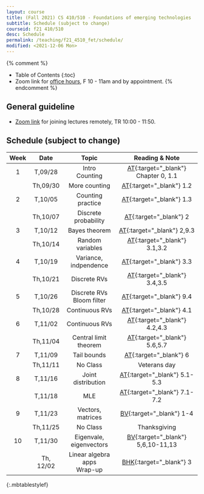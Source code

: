 ```yaml
---
layout: course
title: (Fall 2021) CS 410/510 - Foundations of emerging technologies
subtitle: Schedule (subject to change)
courseid: f21 410/510
desc: Schedule
permalink: /teaching/f21_4510_fet/schedule/
modified: <2021-12-06 Mon>
---
```


{% comment %}
* Table of Contents
{:toc}
* Zoom link for [office hours](https://pdx.zoom.us/j/88237483669?pwd=LzEveUtKVG96ZXRuVVZTWDY2a0Judz09), F 10 - 11am and by appointment.
{% endcomment %}

## General guideline
* [Zoom link](https://pdx.zoom.us/j/85745881721?pwd=d3NUcmdvVzJZd3hZbGRPV3NLNGdkZz09) for joining lectures remotely, TR 10:00 - 11:50. 

## Schedule (subject to change)

| Week | Date  | Topic | Reading & Note |
|:-----:| :---------: |:----------:|:-----:|
|1| T,09/28  | Intro <br> Counting | [AT](https://www.alextsun.com/files/Prob_Stat_for_CS_Book.pdf){:target="_blank"} Chapter 0, 1.1 |
|| Th,09/30 | More counting | [AT](https://www.alextsun.com/files/Prob_Stat_for_CS_Book.pdf){:target="_blank"} 1.2 | 
|2| T,10/05 | Counting practice | [AT](https://www.alextsun.com/files/Prob_Stat_for_CS_Book.pdf){:target="_blank"} 1.3 |
|| Th,10/07 | Discrete probability  | [AT](https://www.alextsun.com/files/Prob_Stat_for_CS_Book.pdf){:target="_blank"} 2 |
|3| T,10/12 | Bayes theorem |[AT](https://www.alextsun.com/files/Prob_Stat_for_CS_Book.pdf){:target="_blank"} 2,9.3 |
| | Th,10/14 | Random variables | [AT](https://www.alextsun.com/files/Prob_Stat_for_CS_Book.pdf){:target="_blank"} 3.1,3.2|
|4| T,10/19 | Variance, indpendence  | [AT](https://www.alextsun.com/files/Prob_Stat_for_CS_Book.pdf){:target="_blank"} 3.3 |
|| Th,10/21 | Discrete RVs |[AT](https://www.alextsun.com/files/Prob_Stat_for_CS_Book.pdf){:target="_blank"} 3.4,3.5 |
|5| T,10/26 | Discrete RVs <br> Bloom filter | [AT](https://www.alextsun.com/files/Prob_Stat_for_CS_Book.pdf){:target="_blank"} 9.4 |
|| Th,10/28 | Continuous RVs  | [AT](https://www.alextsun.com/files/Prob_Stat_for_CS_Book.pdf){:target="_blank"} 4.1  |
|6| T,11/02 | Continuous RVs | [AT](https://www.alextsun.com/files/Prob_Stat_for_CS_Book.pdf){:target="_blank"} 4.2,4.3  |
|| Th,11/04 | Central limit theorem | [AT](https://www.alextsun.com/files/Prob_Stat_for_CS_Book.pdf){:target="_blank"} 5.6,5.7  |
|7 | T,11/09 | Tail bounds | [AT](https://www.alextsun.com/files/Prob_Stat_for_CS_Book.pdf){:target="_blank"} 6  |
| | Th,11/11 | No Class | Veterans day |
|8 | T,11/16 | Joint distribution |[AT](https://www.alextsun.com/files/Prob_Stat_for_CS_Book.pdf){:target="_blank"} 5.1-5.3  |
| | T,11/18 | MLE | [AT](https://www.alextsun.com/files/Prob_Stat_for_CS_Book.pdf){:target="_blank"} 7.1-7.2  |
|9 | T,11/23 | Vectors, matrices | [BV](https://web.stanford.edu/~boyd/vmls/vmls.pdf){:target="_blank"} 1-4  |
|  | Th,11/25 | No Class | Thanksgiving |
|10| T,11/30| Eigenvale, eigenvectors | [BV](https://web.stanford.edu/~boyd/vmls/vmls.pdf){:target="_blank"} 5,6,10-11,13|
|| Th, 12/02|  Linear algebra apps <br> Wrap-up | [BHK](https://home.ttic.edu/~avrim/book.pdf){:target="_blank"} 3 |
{:.mbtablestylef}

